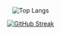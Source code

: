 <div align="center">

![Top Langs](https://github-readme-stats.vercel.app/api/top-langs/?username=Hasnaaaae&langs_count=12)
</div>
<div align="center">

<a href="https://git.io/streak-stats"><img src="https://streak-stats.demolab.com?user=Hasnaaaae&theme=midnight-purple" alt="GitHub Streak" /></a>
</div>

